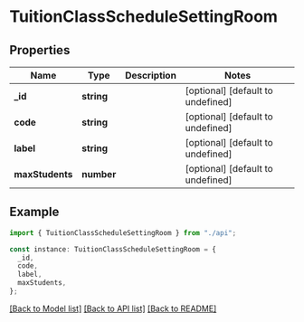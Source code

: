 # TuitionClassScheduleSettingRoom

## Properties

| Name            | Type       | Description | Notes                             |
| --------------- | ---------- | ----------- | --------------------------------- |
| **\_id**        | **string** |             | [optional] [default to undefined] |
| **code**        | **string** |             | [optional] [default to undefined] |
| **label**       | **string** |             | [optional] [default to undefined] |
| **maxStudents** | **number** |             | [optional] [default to undefined] |

## Example

```typescript
import { TuitionClassScheduleSettingRoom } from "./api";

const instance: TuitionClassScheduleSettingRoom = {
  _id,
  code,
  label,
  maxStudents,
};
```

[[Back to Model list]](../README.md#documentation-for-models) [[Back to API list]](../README.md#documentation-for-api-endpoints) [[Back to README]](../README.md)
